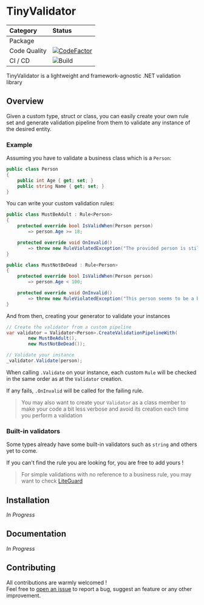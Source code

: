 # TinyValidator

| Category | Status |
|:---------|:-------|
| Package |  |
| Code Quality  | [![CodeFactor](https://www.codefactor.io/repository/github/pbouillon/tinyvalidator/badge)](https://www.codefactor.io/repository/github/pbouillon/tinyvalidator) |
| CI / CD | ![Build](https://github.com/pBouillon/TinyValidator/workflows/Build/badge.svg) |

TinyValidator is a lightweight and framework-agnostic .NET validation library

## Overview

Given a custom type, struct or class, you can easily create your own rule set and generate validation pipeline from them to validate any instance of the desired entity.

### Example

Assuming you have to validate a business class which is a `Person`:

```csharp
public class Person
{
    public int Age { get; set; }
    public string Name { get; set; }
}
```

You can write your custom validation rules:

```csharp
public class MustBeAdult : Rule<Person>
{
    protected override bool IsValidWhen(Person person)
        => person.Age >= 18;

    protected override void OnInvalid()
        => throw new RuleViolatedException("The provided person is still a minor");
}

public class MustNotBeDead : Rule<Person>
{
    protected override bool IsValidWhen(Person person)
        => person.Age < 100;

    protected override void OnInvalid()
        => throw new RuleViolatedException("This person seems to be a bit old");
}
```

And from then, creating your generator to validate your instances

```csharp
// Create the validator from a custom pipeline
var validator = Validator<Person>.CreateValidationPipelineWith(
        new MustBeAdult(),
        new MustNotBeDead());

// Validate your instance
_validator.Validate(person);
```

When calling `.Validate` on your instance, each custom `Rule` will be checked in the same order as at the `Validator` creation.

If any fails, `.OnInvalid` will be called for the failing rule.

> You may also want to create your `Validator` as a class member to make your code a bit less verbose and avoid its creation each time you perform a validation

### Built-in validators

Some types already have some built-in validators such as `string` and others yet to come.

If you can't find the rule you are looking for, you are free to add yours !

> For simple validations with no reference to a business rule, you may want to check [LiteGuard](https://github.com/adamralph/liteguard)


## Installation

*In Progress*

## Documentation

*In Progress*

## Contributing

All contributions are warmly welcomed !  
Feel free to [open an issue](https://github.com/pBouillon/TinyValidator/issues/new) to report a bug, suggest an feature or any other improvement.
